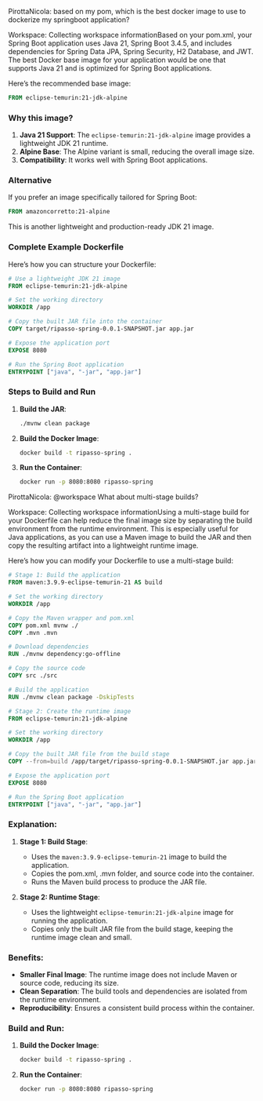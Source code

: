 PirottaNicola: based on my pom, which is the best docker image to use to dockerize my springboot application?

Workspace: Collecting workspace informationBased on your pom.xml, your Spring Boot application uses Java 21, Spring Boot 3.4.5, and includes dependencies for Spring Data JPA, Spring Security, H2 Database, and JWT. The best Docker base image for your application would be one that supports Java 21 and is optimized for Spring Boot applications.

Here’s the recommended base image:

```dockerfile
FROM eclipse-temurin:21-jdk-alpine
```

### Why this image?

1. **Java 21 Support**: The `eclipse-temurin:21-jdk-alpine` image provides a lightweight JDK 21 runtime.
2. **Alpine Base**: The Alpine variant is small, reducing the overall image size.
3. **Compatibility**: It works well with Spring Boot applications.

### Alternative

If you prefer an image specifically tailored for Spring Boot:

```dockerfile
FROM amazoncorretto:21-alpine
```

This is another lightweight and production-ready JDK 21 image.

### Complete Example Dockerfile

Here’s how you can structure your Dockerfile:

```dockerfile
# Use a lightweight JDK 21 image
FROM eclipse-temurin:21-jdk-alpine

# Set the working directory
WORKDIR /app

# Copy the built JAR file into the container
COPY target/ripasso-spring-0.0.1-SNAPSHOT.jar app.jar

# Expose the application port
EXPOSE 8080

# Run the Spring Boot application
ENTRYPOINT ["java", "-jar", "app.jar"]
```

### Steps to Build and Run

1. **Build the JAR**:
   ```sh
   ./mvnw clean package
   ```
2. **Build the Docker Image**:
   ```sh
   docker build -t ripasso-spring .
   ```
3. **Run the Container**:
   ```sh
   docker run -p 8080:8080 ripasso-spring
   ```

PirottaNicola: @workspace What about multi-stage builds?

Workspace: Collecting workspace informationUsing a multi-stage build for your Dockerfile can help reduce the final image size by separating the build environment from the runtime environment. This is especially useful for Java applications, as you can use a Maven image to build the JAR and then copy the resulting artifact into a lightweight runtime image.

Here’s how you can modify your Dockerfile to use a multi-stage build:

```dockerfile
# Stage 1: Build the application
FROM maven:3.9.9-eclipse-temurin-21 AS build

# Set the working directory
WORKDIR /app

# Copy the Maven wrapper and pom.xml
COPY pom.xml mvnw ./
COPY .mvn .mvn

# Download dependencies
RUN ./mvnw dependency:go-offline

# Copy the source code
COPY src ./src

# Build the application
RUN ./mvnw clean package -DskipTests

# Stage 2: Create the runtime image
FROM eclipse-temurin:21-jdk-alpine

# Set the working directory
WORKDIR /app

# Copy the built JAR file from the build stage
COPY --from=build /app/target/ripasso-spring-0.0.1-SNAPSHOT.jar app.jar

# Expose the application port
EXPOSE 8080

# Run the Spring Boot application
ENTRYPOINT ["java", "-jar", "app.jar"]
```

### Explanation:

1. **Stage 1: Build Stage**:

   - Uses the `maven:3.9.9-eclipse-temurin-21` image to build the application.
   - Copies the pom.xml, .mvn folder, and source code into the container.
   - Runs the Maven build process to produce the JAR file.

2. **Stage 2: Runtime Stage**:
   - Uses the lightweight `eclipse-temurin:21-jdk-alpine` image for running the application.
   - Copies only the built JAR file from the build stage, keeping the runtime image clean and small.

### Benefits:

- **Smaller Final Image**: The runtime image does not include Maven or source code, reducing its size.
- **Clean Separation**: The build tools and dependencies are isolated from the runtime environment.
- **Reproducibility**: Ensures a consistent build process within the container.

### Build and Run:

1. **Build the Docker Image**:
   ```sh
   docker build -t ripasso-spring .
   ```
2. **Run the Container**:
   ```sh
   docker run -p 8080:8080 ripasso-spring
   ```
